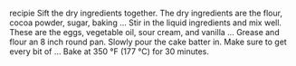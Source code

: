 recipie
Sift the dry ingredients together. The dry ingredients are the flour, cocoa powder, sugar, baking …
Stir in the liquid ingredients and mix well. These are the eggs, vegetable oil, sour cream, and vanilla …
Grease and flour an 8 inch round pan. Slowly pour the cake batter in. Make sure to get every bit of …
Bake at 350 °F (177 °C) for 30 minutes.